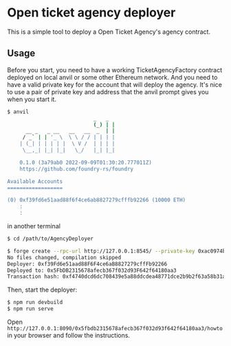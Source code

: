 
# Open ticket agency deployer

This is a simple tool to deploy a Open Ticket Agency's agency contract.

## Usage

Before you start, you need to have a working TicketAgencyFactory contract deployed on local anvil or some other Ethereum network. And you need to have a valid private key for the account that will deploy the agency. It's nice to use a pair of private key and address that the anvil prompt gives you when you start it.

```bash
$ anvil
                            _   _
                            (_) | |
      __ _   _ __   __   __  _  | |
     / _` | | '_ \  \ \ / / | | | |
    | (_| | | | | |  \ V /  | | | |
     \__,_| |_| |_|   \_/   |_| |_|

    0.1.0 (3a79ab0 2022-09-09T01:30:20.777011Z)
    https://github.com/foundry-rs/foundry

Available Accounts
==================

(0) 0xf39fd6e51aad88f6f4ce6ab8827279cfffb92266 (10000 ETH)
    :
    : 
``` 
in another terminal

```bash
$ cd /path/to/AgencyDeployer

$ forge create --rpc-url http://127.0.0.1:8545/ --private-key 0xac0974bec39a17e36ba4a6b4d238ff944bacb478cbed5efcae784d7bf4f2ff80 src/AgencyFactory.sol:AgencyFactory --hh
No files changed, compilation skipped
Deployer: 0xf39Fd6e51aad88F6F4ce6aB8827279cffFb92266
Deployed to: 0x5FbDB2315678afecb367f032d93F642f64180aa3
Transaction hash: 0xf4740dcd6dc708439e5a88ddcdea48771dce2b9b2f63a58b31ae56d66bc77cd2
```

Then, start the deployer:

```bash
$ npm run devbuild
$ npm run serve
```

Open `http://127.0.0.1:8090/0x5fbdb2315678afecb367f032d93f642f64180aa3/howto` in your browser and follow the instructions.



